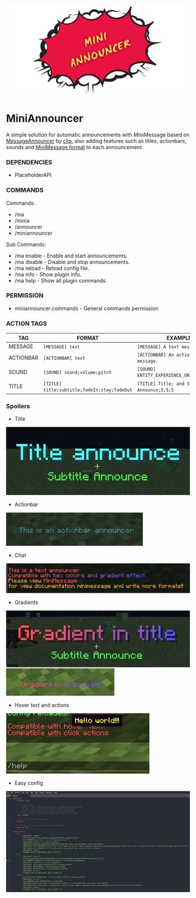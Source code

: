 ![](assets/miniannbanaer.png)
# MiniAnnouncer

A simple solution for automatic announcements with MiniMessage based on [MessageAnnouncer](https://www.spigotmc.org/resources/5408/) by [clip](https://github.com/extendedclip), 
also adding features such as titles, actionbars, sounds and [MiniMessage format](https://docs.adventure.kyori.net/minimessage#format) to each announcement.

### DEPENDENCIES
- PlaceholderAPI

### COMMANDS
Commands:
- /ma
- /minia
- /announcer
- /miniannouncer

Sub Commands:
- /ma enable - Enable and start announcements.
- /ma disable -  Disable and stop announcements.
- /ma reload - Reload config file.
- /ma info - Show plugin info.
- /ma help - Show all plugin commands.

### PERMISSION
- miniannouncer.commands - General commands permission

### ACTION TAGS
| TAG | FORMAT | EXAMPLE |
| --- | --- | --- |
| MESSAGE | `[MESSAGE] text` | `[MESSAGE] A text message.` |
| ACTIONBAR | `[ACTIONBAR] text` | `[ACTIONBAR] An actionbar message.` |
| SOUND | `[SOUND] sound;volume;pitch` | `[SOUND] ENTITY_EXPERIENCE_ORB_PICKUP;5;5` |
| TITLE | `[TITLE] title;subtitle;fadeIn;stay;fadeOut` | `[TITLE] Title; and Subtitle Announce;5;5;5` |

### Spoilers
* Title

![](assets/plugin/title.png)
* Actionbar

![](assets/plugin/actionbar.png)
* Chat

![](assets/plugin/chatannounce.png)
* Gradients

![](assets/plugin/gtitle.png)
![](assets/plugin/gactionbar.png)

* Hover text and actions

![](assets/plugin/hchat.png)

* Easy config

![](assets/plugin/config.png)
